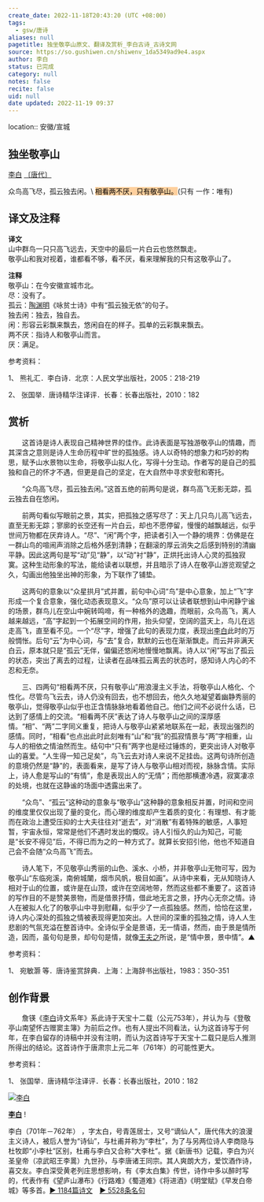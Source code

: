 ```yaml
---
create_date: 2022-11-18T20:43:20 (UTC +08:00)
tags:
  - gsw/唐诗
aliases: null
pagetitle: 独坐敬亭山原文、翻译及赏析_李白古诗_古诗文网
source: https://so.gushiwen.cn/shiwenv_1da5349ad9e4.aspx
author: 李白
status: 已完成
category: null
notes: false
recite: false
uid: null
date updated: 2022-11-19 09:37
---
```


location:: 安徽/宣城

## 独坐敬亭山

[李白](https://so.gushiwen.cn/authorv_b90660e3e492.aspx) [〔唐代〕](https://so.gushiwen.cn/shiwens/default.aspx?cstr=%e5%94%90%e4%bb%a3)

众鸟高飞尽，孤云独去闲。\ <mark style="background: #FFB86CA6;">相看两不厌，只有敬亭山。</mark>(只有 一作：唯有)

## 译文及注释

**译文**\
山中群鸟一只只高飞远去，天空中的最后一片白云也悠然飘走。\
敬亭山和我对视着，谁都看不够，看不厌，看来理解我的只有这敬亭山了。

**注释**\
敬亭山：在今安徽宣城市北。\
尽：没有了。\
孤云：[陶渊明](https://so.gushiwen.cn/authorv_07d17f8539d7.aspx)《咏贫士诗》中有“孤云独无依”的句子。\
独去闲：独去，独自去。\
闲：形容云彩飘来飘去，悠闲自在的样子。孤单的云彩飘来飘去。\
两不厌：指诗人和敬亭山而言。\
厌：满足。

参考资料：

1、 熊礼汇．李白诗．北京：人民文学出版社，2005：218-219

2、 张国举．唐诗精华注译评．长春：长春出版社，2010：182

## 赏析

　　这首诗是诗人表现自己精神世界的佳作。此诗表面是写独游敬亭山的情趣，而其深含之意则是诗人生命历程中旷世的孤独感。诗人以奇特的想象力和巧妙的构思，赋予山水景物以生命，将敬亭山拟人化，写得十分生动。作者写的是自己的孤独和自己的怀才不遇，但更是自己的坚定，在大自然中寻求安慰和寄托。

　　“众鸟高飞尽，孤云独去闲。”这首五绝的前两句是说，群鸟高飞无影无踪，孤云独去自在悠闲。

　　前两句看似写眼前之景，其实，把孤独之感写尽了：天上几只鸟儿高飞远去，直至无影无踪；寥廓的长空还有一片白云，却也不愿停留，慢慢的越飘越远，似乎世间万物都在厌弃诗人。“尽”、“闲”两个字，把读者引入一个静的境界：仿佛是在一群山鸟的喧闹声消除之后格外感到清静；在翻滚的厚云消失之后感到特别的清幽平静。因此这两句是写“动”见“静”，以“动”衬“静”，正烘托出诗人心灵的孤独寂寞。这种生动形象的写法，能给读者以联想，并且暗示了诗人在敬亭山游览观望之久，勾画出他独坐出神的形象，为下联作了铺垫。

　　这两句的意象以“众星拱月”式并置，前句中心词“鸟”是中心意象，加上“飞”字形成一个复合意象，强化动态表现意义。“众鸟”原可以让读者联想到山中闲静宁谧的场景，群鸟儿在空山中婉转鸣啼，有一种格外的逸趣，而眼前，众鸟高飞，离人越来越远，“高”字起到一个拓展空间的作用，抬头仰望，空阔的蓝天上，鸟儿在远走高飞，直至看不见。一个“尽”字，增强了此句的表现力度，表现出[李白](https://so.gushiwen.cn/authorv_b90660e3e492.aspx)此时的万般惆怅。后句“云”为中心词，与“去”复合，默默的云也在渐渐飘走。而云并非满天白云，原本就只是“孤云”无伴，偏偏还悠闲地慢慢地飘离。诗人以“闲”写出了孤云的状态，突出了离去的过程，让读者在品味孤云离去的状态时，感知诗人内心的不忍和无奈。

　　三、四两句“相看两不厌，只有敬亭山”用浪漫主义手法，将敬亭山人格化、个性化。尽管鸟飞云去，诗人仍没有回去，也不想回去，他久久地凝望着幽静秀丽的敬亭山，觉得敬亭山似乎也正含情脉脉地看着他自己。他们之间不必说什么话，已达到了感情上的交流。“相看两不厌”表达了诗人与敬亭山之间的深厚感情。“相”、“两”二字同义重复，把诗人与敬亭山紧紧地联系在一起，表现出强烈的感情。同时，“相看”也点出此时此刻唯有“山”和“我”的孤寂情景与“两”字相重，山与人的相依之情油然而生。结句中“只有”两字也是经过锤炼的，更突出诗人对敬亭山的喜爱。“人生得一知己足矣”，鸟飞云去对诗人来说不足挂齿。这两句诗所创造的意境仍然是“静”的，表面看来，是写了诗人与敬亭山相对而视，脉脉含情。实际上，诗人愈是写山的“有情”，愈是表现出人的“无情”；而他那横遭冷遇，寂寞凄凉的处境，也就在这静谧的场面中透露出来了。

　　“众鸟”、“孤云”这种动的意象与“敬亭山”这种静的意象相反并置，时间和空间的维度里仅仅出现了量的变化，而心理的维度却产生着质的变化：有理想、有才能而在政治上遭受压抑的士大夫往往对“逝去”，对“消散”有着特殊的敏感，人事短暂，宇宙永恒，常常是他们不遇时发出的慨叹。诗人引恒久的山为知己，可能是“长安不得见”后，不得已而为之的一种方式了。就算长安招引他，他也不知道自己会不会随“众鸟高飞”而去。

　　诗人笔下，不见敬亭山秀丽的山色、溪水、小桥，并非敬亭山无物可写，因为敬亭山“东临宛溪，南俯城闉，烟市风帆，极目如画”。从诗中来看，无从知晓诗人相对于山的位置，或许是在山顶，或许在空阔地带，然而这些都不重要了。这首诗的写作目的不是赞美景物，而是借景抒情，借此地无言之景，抒内心无奈之情。诗人在被拟人化了的敬亭山中寻到慰藉，似乎少了一点孤独感。然而，恰恰在这里，诗人内心深处的孤独之情被表现得更加突出。人世间的深重的孤独之情，诗人人生悲剧的气氛充溢在整首诗中。全诗似乎全是景语，无一情语，然而，由于景是情所造，因而，虽句句是景，却句句是情，就像[王夫之](https://so.gushiwen.cn/authorv_5ee03daed570.aspx)所说，是“情中景，景中情”。▲

参考资料：

1、 宛敏灏 等．唐诗鉴赏辞典．上海：上海辞书出版社，1983：350-351

## 创作背景

　　詹锳《[李白](https://so.gushiwen.cn/authorv_b90660e3e492.aspx)诗文系年》系此诗于天宝十二载（公元753年），并认为与《登敬亭山南望怀古赠窦主簿》为前后之作。也有人提出不同看法，认为这首诗写于何年，在李白留存的诗稿中并没有注明，而认为这首诗写于天宝十二载只是后人推测所得出的结论。这首诗作于唐肃宗上元二年（761年）的可能性更大。

参考资料：

1、 张国举．唐诗精华注译评．长春：长春出版社，2010：182

[![李白](https://song.gushiwen.cn/authorImg/libai.jpg)](https://so.gushiwen.cn/authorv_b90660e3e492.aspx)

[**李白**](https://so.gushiwen.cn/authorv_b90660e3e492.aspx) !

李白（701年－762年） ，字太白，号青莲居士，又号“谪仙人”，唐代伟大的浪漫主义诗人，被后人誉为“诗仙”，与杜甫并称为“李杜”，为了与另两位诗人李商隐与杜牧即“小李杜”区别，杜甫与李白又合称“大李杜”。据《新唐书》记载，李白为兴圣皇帝（凉武昭王李暠）九世孙，与李唐诸王同宗。其人爽朗大方，爱饮酒作诗，喜交友。李白深受黄老列庄思想影响，有《李太白集》传世，诗作中多以醉时写的，代表作有《望庐山瀑布》《行路难》《蜀道难》《将进酒》《明堂赋》《早发白帝城》等多首。[► 1184篇诗文](https://so.gushiwen.cn/shiwens/default.aspx?astr=%e6%9d%8e%e7%99%bd)　[► 5528条名句](https://so.gushiwen.cn/mingjus/default.aspx?astr=%e6%9d%8e%e7%99%bd)
